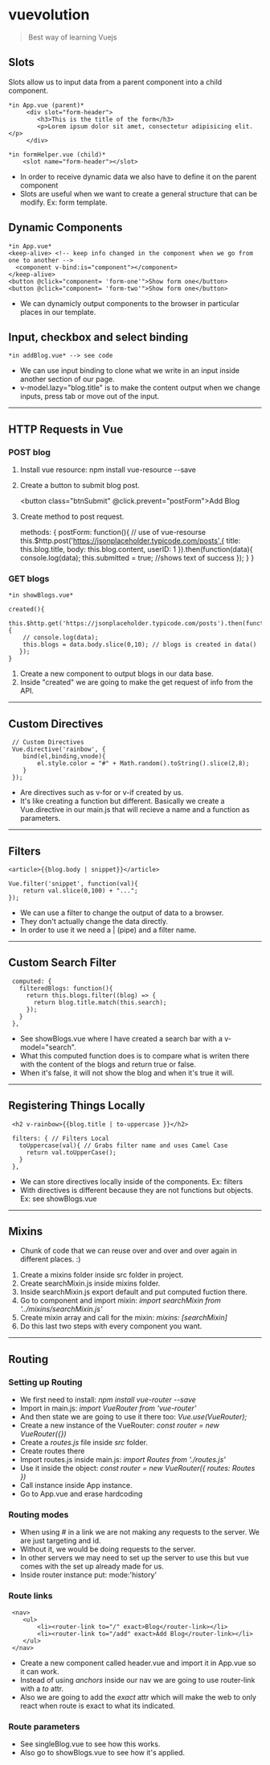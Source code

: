 # vuevolution

> Best way of learning Vuejs 

## Slots 

Slots allow us to input data from a parent component into a child component. 

    *in App.vue (parent)*
	     <div slot="form-header">
	        <h3>This is the title of the form</h3>
	        <p>Lorem ipsum dolor sit amet, consectetur adipisicing elit. </p>
	     </div> 

    *in formHelper.vue (child)*
     	<slot name="form-header"></slot>

* In order to receive dynamic data we also have to define it on the parent component 
* Slots are useful when we want to create a general structure that can be modify. Ex: form template. 

## Dynamic Components

    *in App.vue*
    <keep-alive> <!-- keep info changed in the component when we go from one to another -->
      <component v-bind:is="component"></component>
    </keep-alive>
    <button @click="component= 'form-one'">Show form one</button>
    <button @click="component= 'form-two'">Show form one</button>

* We can dynamicly output components to the browser in particular places in our template.

## Input, checkbox and select binding


    *in addBlog.vue* --> see code
* We can use input binding to clone what we write in an input inside another section of our page.
* v-model.lazy="blog.title" is to make the content output when we change inputs, press tab or move out of the input. 
---

## HTTP Requests in Vue


### POST blog 

1. Install vue resource: npm install vue-resource --save
2. Create a button to submit blog post. 

    <button class="btnSubmit" @click.prevent="postForm">Add Blog</button>

3. Create method to post request. 

    methods: {
        postForm: function(){ // use of vue-resourse 
            this.$http.post('https://jsonplaceholder.typicode.com/posts',{
                title: this.blog.title,
                body: this.blog.content,
                userID: 1
            }).then(function(data){
                console.log(data);
                this.submitted = true; //shows text of success 
            });
        }
    }

### GET blogs 

    *in showBlogs.vue*

    created(){
      this.$http.get('https://jsonplaceholder.typicode.com/posts').then(function(data){
        // console.log(data);
        this.blogs = data.body.slice(0,10); // blogs is created in data()
       });
    }

1. Create a new component to output blogs in our data base. 
2. Inside "created" we are going to make the get request of info from the API. 

--- 

## Custom Directives 

     // Custom Directives 
     Vue.directive('rainbow', {
        bind(el,binding,vnode){
            el.style.color = "#" + Math.random().toString().slice(2,8);
        } 
     });

* Are directives such as v-for or v-if created by us. 
* It's like creating a function but different. Basically we create a Vue.directive in our main.js that will recieve a name and a function as parameters. 


---


## Filters

    <article>{{blog.body | snippet}}</article>

    Vue.filter('snippet', function(val){
        return val.slice(0,100) + "...";
    }); 

* We can use a filter to change the output of data to a browser. 
* They don't actually change the data directly. 
* In order to use it we need a | (pipe) and a filter name. 

---

## Custom Search Filter 

     computed: {
       filteredBlogs: function(){
         return this.blogs.filter((blog) => {
           return blog.title.match(this.search);
         });
       }
     },

* See showBlogs.vue where I have created a search bar with a v-model="search".
* What this computed function does is to compare what is writen there with the content of the blogs and return true or false. 
* When it's false, it will not show the blog and when it's true it will. 


--- 

## Registering Things Locally


     <h2 v-rainbow>{{blog.title | to-uppercase }}</h2>

     filters: { // Filters Local
       toUppercase(val){ // Grabs filter name and uses Camel Case 
         return val.toUpperCase();
       }
     },

* We can store directives locally inside of the components. Ex: filters 
* With directives is different because they are not functions but objects. Ex: see showBlogs.vue

---

## Mixins 

* Chunk of code that we can reuse over and over and over again in different places. :)

1. Create a mixins folder inside src folder in project. 
2. Create searchMixin.js inside mixins folder. 
3. Inside searchMixin.js export default and put computed fuction there. 
4. Go to component and import mixin: *import searchMixin from '../mixins/searchMixin.js'*
5. Create mixin array and call for the mixin: *mixins: [searchMixin]*
6. Do this last two steps with every component you want. 

---
## Routing

### Setting up Routing 

* We first need to install: *npm install vue-router --save* 
* Import in main.js: *import VueRouter from 'vue-router'*
* And then state we are going to use it there too: *Vue.use(VueRouter);*
* Create a new instance of the VueRouter: *const router = new VueRouter({})*
* Create a *routes.js* file inside *src* folder. 
* Create routes there
* Import routes.js inside main.js: *import Routes from './routes.js'*
* Use it inside the object: *const router = new VueRouter({ routes: Routes })*
* Call instance inside App instance.
* Go to App.vue and erase hardcoding 

### Routing modes 

* When using # in a link we are not making any requests to the server. We are just targeting and id. 
* Without it, we would be doing requests to the server. 
* In other servers we may need to set up the server to use this but vue comes with the set up already made for us. 
* Inside router instance put: mode:'history'

### Route links 

     <nav>
        <ul>
            <li><router-link to="/" exact>Blog</router-link></li>
            <li><router-link to="/add" exact>Add Blog</router-link></li>
        </ul>
     </nav>

* Create a new component called header.vue and import it in App.vue so it can work. 
* Instead of using *anchors* inside our nav we are going to use router-link with a *to* attr.
* Also we are going to add the *exact* attr which will make the web to only react when route is exact to what its indicated. 

### Route parameters 

* See singleBlog.vue to see how this works. 
* Also go to showBlogs.vue to see how it's applied.   







